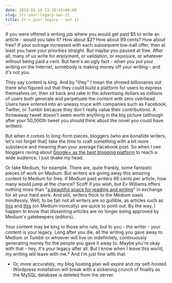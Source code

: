 ```yaml
---
date: 2014-03-10 23:10:43+00:00
slug: its-your-legacy-own-it
title: It's your legacy - own it
---
```


If you were offered a writing job where you would get paid $5 to write an article - would you take it? How about $2? How about 99 cents? How about free? If your outrage increased with each subsequent low-ball offer, then at least you have your priorities straight. But maybe you paused at free. After all, many of us write for enjoyment, or validation, or exposure, or whatever without being paid a cent. But here's an ugly fact - when you put your writing on the Internet, somebody is making money off your writing - and it's not you.

They say content is king. And by "they" I mean the shrewd billionaires out there who figured out that they could build a platform for users to express themselves on, then sit back and rake in the advertising dollars as millions of users both generate and perpetuate the content with zero overhead. Users have entered into an uneasy truce with companies such as Facebook, Twitter, or Tumblr because they don't really value their contributions. A throwaway tweet doesn't seem worth anything in the big picture (although after your 50,000th tweet you should think about the novel you could have written).

But when it comes to long-form pieces, bloggers (who are bonafide writers, let's not forget that) take the time to craft something with a bit more substance and meaning than your average Facebook post. So when I see bloggers raving about [Google+ as the best blogging platform](https://plus.google.com/+MikeElgan/about) to reach a wide audience, I just shake my head.

Or take Medium, for example. There are, quite frankly, some fantastic pieces of work on Medium. But writers are giving away this amazing content to Medium for free. If Medium paid writers 99 cents per article, how many would jump at the chance? Scoff if you wish, but Ev Williams offers nothing more than "[a beautiful space for reading and writing](https://medium.com/about/9e53ca408c48)" in exchange for all your hard work. And still, writers flock to the Medium oasis mindlessly. Well, to be fair not all writers are so gullible, as articles such as [this](https://medium.com/writers-on-writing/336300490cbb) and [this](https://medium.com/writers-on-writing/c7cc156bc5d9) (on Medium ironically) are quick to point out. By the way, I happen to know that dissenting articles are no longer being approved by Medium's gatekeepers (editors).

Your content may be king to those who rule, but to you - the writer - your content is your legacy. Long after you die, all the writing you gave away to Medium or Tumblr or whoever will live on indefinitely, continuously generating money for the people you gave it away to. Maybe you're okay with that - hey, it's your legacy after all. But I know when I leave this world, my writing will leave with me.* And I'm just fine with that.


* Or, more accurately, my blog hosting plan will expire and my self-hosted Wordpress installation will break with a sickening crunch of finality as the MySQL database is deleted from the server.
